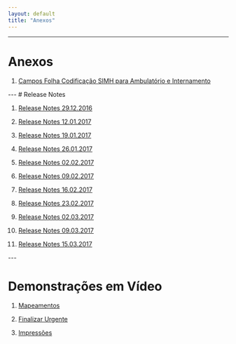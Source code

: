 ```yaml
---
layout: default
title: "Anexos"
---
```



---

<div id="anexos"></div>

# Anexos

1. <a href="./file/30.12.2016_CAMPOS SIMH_FOLHA DE CODIFICAÇÃO_ICD10CMPCS.xlsx">Campos Folha Codificação SIMH para Ambulatório e Internamento</a>

<div id="releaseNotes"></div>
---
# Release Notes

1. <a href="./file/releaseNotes/Release Notes 29-12-2016.pdf">Release Notes 29.12.2016</a>

2. <a href="./file/releaseNotes/Release Notes 12-01-2017.pdf">Release Notes 12.01.2017</a>

3. <a href="./file/releaseNotes/Release Notes 19-01-2017.pdf">Release Notes 19.01.2017</a>

4. <a href="./file/releaseNotes/Release Notes 26-01-2017.pdf">Release Notes 26.01.2017</a>

5. <a href="./file/releaseNotes/Release Notes 02-02-2017.pdf">Release Notes 02.02.2017</a>

6. <a href="./file/releaseNotes/Release Notes 09-02-2017.pdf">Release Notes 09.02.2017</a>

7. <a href="./file/releaseNotes/Release Notes 16-02-2017.pdf">Release Notes 16.02.2017</a>

8. <a href="./file/releaseNotes/Release Notes 23-02-2017.pdf">Release Notes 23.02.2017</a>

9. <a href="./file/releaseNotes/Release Notes 02-03-2017 - H.pdf">Release Notes 02.03.2017</a>

10. <a href="./file/releaseNotes/Release Notes 09-03-2017.pdf">Release Notes 09.03.2017</a>

11. <a href="./file/releaseNotes/Release Notes 15-03-2017.pdf">Release Notes 15.03.2017</a>

<div id="videos"></div>
---

# Demonstrações em Vídeo

1. <a href="./file/Mapeamentos.mp4">Mapeamentos</a>

2. <a href="./file/FinalizarUrgente.mp4">Finalizar Urgente</a>

3. <a href="./file/Impressoes.mp4">Impressões</a>

<div id="releaseNotes"></div>
